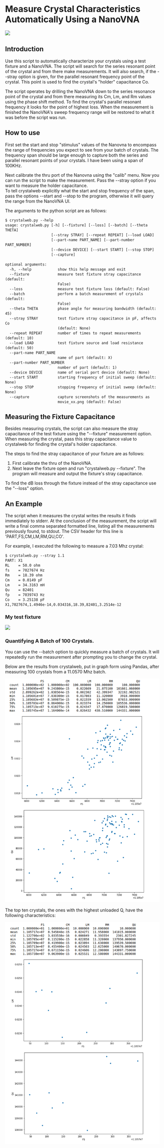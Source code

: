                                                                       
# Measure Crystal Characteristics Automatically Using a NanoVNA

![](animation.gif)

## Introduction

Use this script to automatically characterize your crystals
using a test fixture and a NanoVNA.  The script will search for 
the series resonant point of the crystal and from there
make measurements.  It will also search, if the --stray option is given,
for the parallel resonant frequency point of the crystal.
This point is used to find the crystal's "holder"
capacitance Co.

The script operates by drilling the NanoVNA down to the series resonance point 
of the crystal and from there measuring its Cm, Lm, and Rm values using the phase shift 
method.  To find the crystal's parallel resonant frequency it looks for the
point of highest loss.   When the measurement is finished the NanoVNA's 
sweep frequency range will be restored to what it was before the script was run.

## How to use

First set the start and stop "stimulus" values of the Nanovna to encompass the range
of frequencies you expect to see from your batch of crystals.  The 
frequency span should be large enough to capture
both the series and parallel resonant points of your crystals.  I
have been using a span of 100KHz.

Next calibrate the thru port of the Nanovna using the "calib" menu.
Now you can run the script to make the measurement.  Pass the --stray option 
if you want to measure the holder capacitance.  
To tell crystalweb explicitly what the start and stop frequency of the span,
pass the options --start and --stop to the program, otherwise it
will query the range from the NanoVNA UI.

The arguments to the python script are as follows:

                                                                 
```
$ crystalweb.py --help
usage: crystalweb.py [-h] [--fixture] [--loss] [--batch] [--theta THETA]
                     [--stray STRAY] [--repeat REPEAT] [--load LOAD]
                     [--part-name PART_NAME] [--part-number PART_NUMBER]
                     [--device DEVICE] [--start START] [--stop STOP]
                     [--capture]

optional arguments:
  -h, --help            show this help message and exit
  --fixture             measure test fixture stray capacitance (default:
                        False)
  --loss                measure test fixture loss (default: False)
  --batch               perform a batch measurement of crystals (default:
                        False)
  --theta THETA         phase angle for measuring bandwidth (default: 45)
  --stray STRAY         test fixture stray capacitance in pF, affects Co
                        (default: None)
  --repeat REPEAT       number of times to repeat measurements (default: 10)
  --load LOAD           test fixture source and load resistance (default: 50)
  --part-name PART_NAME
                        name of part (default: X)
  --part-number PART_NUMBER
                        number of part (default: 1)
  --device DEVICE       name of serial port device (default: None)
  --start START         starting frequency of initial sweep (default: None)
  --stop STOP           stopping frequency of initial sweep (default: None)
  --capture             capture screenshots of the measurements as
                        movie_xx.png (default: False)
```


## Measuring the Fixture Capacitance

Besides measuring crystals, the script can also measure the
stray capacitance of the test fixture using the "--fixture" measurement option.
When measuring the crystal, pass this stray capacitance value to crystalweb 
for finding the crystal's holder capacitance.

The steps to find the stray capacitance of your fixture are as follows: 

1. First calibrate the thru of the NanoVNA.  
2. Next leave the fixture open and run "crystalweb.py --fixture".  The program will measure and output
the fixture's stray capacitance.

To find the dB loss through the fixture instead of the stray capacitance use the "--loss" option. 

## An Example

The script when it measures the crystal writes the results it finds
immediately to stderr.  At the conclusion of the measurement, the script 
will write a final comma separated 
formatted line, listing all the measurements previously found, to stdout.
The CSV header for this line is 'PART,FS,CM,LM,RM,QU,CO'.

For example, I executed the following to measure a 7.03 Mhz crystal:

```
$ crystalweb.py --stray 1.1
PART: X1
RL    = 50.0 ohm
fs    = 7027674 Hz
Rm    = 18.39 ohm
Cm    = 0.0149 pF
Lm    = 34.3163 mH
Qu    = 82401
fp    = 7039743 Hz
Co    = 3.25138 pF
X1,7027674,1.4946e-14,0.034316,18.39,82401,3.2514e-12
```

### My test fixture

![](fixture.jpg)

### Quantifying A Batch of 100 Crystals.

You can use the --batch option to quickly
measure a batch of crystals.  It will repeatedly run
the measurement after prompting you to change the crystal.

Below are the results from crystalweb, put in
graph form using Pandas, after measuring
100 crystals from a 11.0570 Mhz batch.

![](batch.png)

The top ten crystals, the ones with the highest unloaded Q,
have the following characteristics:

![](topten.png)


